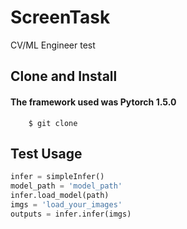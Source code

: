 # ScreenTask
CV/ML Engineer test
## Clone and Install
#### The framework used was Pytorch 1.5.0
        $ git clone 
## Test Usage
```python
infer = simpleInfer()
model_path = 'model_path'
infer.load_model(path)
imgs = 'load_your_images'
outputs = infer.infer(imgs)
```
